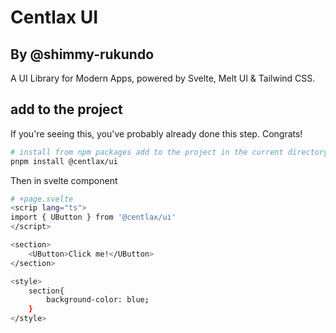 # Centlax UI
## By @shimmy-rukundo

A UI Library for Modern Apps, powered by Svelte, Melt UI & Tailwind CSS.

## add to the  project

If you're seeing this, you've probably already done this step. Congrats!

```bash
# install from npm packages add to the project in the current directory
pnpm install @centlax/ui
```

Then in svelte component
```bash
# +page.svelte
<scrip lang="ts">
import { UButton } from '@centlax/ui'
</script>

<section>
    <UButton>Click me!</UButton>
</section>

<style>
    section{
        background-color: blue;
    }
</style>
```
